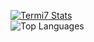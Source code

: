  [![Termi7 Stats](https://github-readme-stats.vercel.app/api?username=Termi7&show_icons=true&theme=dracula)](https://github.com/anuraghazra/github-readme-stats)            
 ![Top Languages](https://github-readme-stats.vercel.app/api/top-langs/?username=Termi7&theme=dracula&layout=pie)


